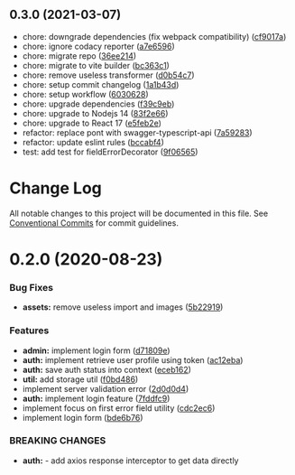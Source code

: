## 0.3.0 (2021-03-07)

* chore: downgrade dependencies (fix webpack compatibility) ([cf9017a](https://github.com/mutoe-cms/mutoe-cms/commit/cf9017a))
* chore: ignore codacy reporter ([a7e6596](https://github.com/mutoe-cms/mutoe-cms/commit/a7e6596))
* chore: migrate repo ([36ee214](https://github.com/mutoe-cms/mutoe-cms/commit/36ee214))
* chore: migrate to vite builder ([bc363c1](https://github.com/mutoe-cms/mutoe-cms/commit/bc363c1))
* chore: remove useless transformer ([d0b54c7](https://github.com/mutoe-cms/mutoe-cms/commit/d0b54c7))
* chore: setup commit changelog ([1a1b43d](https://github.com/mutoe-cms/mutoe-cms/commit/1a1b43d))
* chore: setup workflow ([6030628](https://github.com/mutoe-cms/mutoe-cms/commit/6030628))
* chore: upgrade dependencies ([f39c9eb](https://github.com/mutoe-cms/mutoe-cms/commit/f39c9eb))
* chore: upgrade to Nodejs 14 ([83f2e66](https://github.com/mutoe-cms/mutoe-cms/commit/83f2e66))
* chore: upgrade to React 17 ([e5feb2e](https://github.com/mutoe-cms/mutoe-cms/commit/e5feb2e))
* refactor: replace pont with swagger-typescript-api ([7a59283](https://github.com/mutoe-cms/mutoe-cms/commit/7a59283))
* refactor: update eslint rules ([bccabf4](https://github.com/mutoe-cms/mutoe-cms/commit/bccabf4))
* test: add test for fieldErrorDecorator ([9f06565](https://github.com/mutoe-cms/mutoe-cms/commit/9f06565))



# Change Log

All notable changes to this project will be documented in this file.
See [Conventional Commits](https://conventionalcommits.org) for commit guidelines.

# 0.2.0 (2020-08-23)


### Bug Fixes

* **assets:** remove useless import and images ([5b22919](https://github.com/mutoe/cms/commit/5b22919ab825fd9dfc9a57699442b6fe1e10956e))


### Features

* **admin:** implement login form ([d71809e](https://github.com/mutoe/cms/commit/d71809e544edd9c6541bb9bafdebf78de5c4773f))
* **auth:** implement retrieve user profile using token ([ac12eba](https://github.com/mutoe/cms/commit/ac12eba0009087cd81b9d4d21a3d6b6d95f03db4))
* **auth:** save auth status into context ([eceb162](https://github.com/mutoe/cms/commit/eceb1626c9ceab73eae37f373a30a505816a47a9))
* **util:** add storage util ([f0bd486](https://github.com/mutoe/cms/commit/f0bd4866431ae169359f8ef9cb92f4d14194c77d))
* implement server validation error ([2d0d0d4](https://github.com/mutoe/cms/commit/2d0d0d4e33ddf4736d15191da113d6e99df13934))
* **auth:** implement login feature ([7fddfc9](https://github.com/mutoe/cms/commit/7fddfc9159d5531226dbfdf9fb0e0f5b2b099326))
* implement focus on first error field utility ([cdc2ec6](https://github.com/mutoe/cms/commit/cdc2ec61ac629dfbe60f6c370eef8585ae2133ed))
* implement login form ([bde6b76](https://github.com/mutoe/cms/commit/bde6b7625dca9a1427b075def6762f296711d84c))


### BREAKING CHANGES

* **auth:** - add axios response interceptor to get data directly
